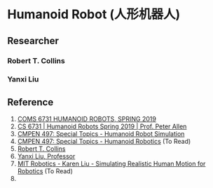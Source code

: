 # Humanoid Robot (人形机器人)


## Researcher

### Robert T. Collins

### Yanxi Liu

## Reference
1. [COMS 6731 HUMANOID ROBOTS, SPRING 2019](http://www.cs.columbia.edu/~allen/S19/)
2. [CS 6731 | Humanoid Robots Spring 2019 | Prof. Peter Allen](http://www.cs.columbia.edu/~allen/S19/schedule.html)
3. [CMPEN 497: Special Topics - Humanoid Robot Simulation](http://vision.cse.psu.edu/courses/CMPEN497_RoboticsSimulation/cmpen497_roboticssimulation.shtml) 
4. [CMPEN 497: Special Topics - Humanoid Robotics](http://vision.cse.psu.edu/courses/CMPEN497_Robotics/cmpen497_robotics.shtml) (To Read)
5. [Robert T. Collins](https://www.cse.psu.edu/~rtc12/index.html)
6. [Yanxi Liu, Professor](https://www.cse.psu.edu/~yul11/)
7. [MIT Robotics - Karen Liu - Simulating Realistic Human Motion for Robotics](https://www.youtube.com/watch?v=0SyGZC5twNU) (To Read)
8. 
